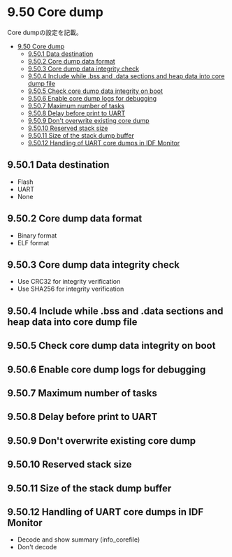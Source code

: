 # 9.50 Core dump
Core dumpの設定を記載。

- [9.50 Core dump](#950-core-dump)
  - [9.50.1 Data destination](#9501-data-destination)
  - [9.50.2 Core dump data format](#9502-core-dump-data-format)
  - [9.50.3 Core dump data integrity check](#9503-core-dump-data-integrity-check)
  - [9.50.4 Include while .bss and .data sections and heap data into core dump file](#9504-include-while-bss-and-data-sections-and-heap-data-into-core-dump-file)
  - [9.50.5 Check core dump data integrity on boot](#9505-check-core-dump-data-integrity-on-boot)
  - [9.50.6 Enable core dump logs for debugging](#9506-enable-core-dump-logs-for-debugging)
  - [9.50.7 Maximum number of tasks](#9507-maximum-number-of-tasks)
  - [9.50.8 Delay before print to UART](#9508-delay-before-print-to-uart)
  - [9.50.9 Don't overwrite existing core dump](#9509-dont-overwrite-existing-core-dump)
  - [9.50.10 Reserved stack size](#95010-reserved-stack-size)
  - [9.50.11 Size of the stack dump buffer](#95011-size-of-the-stack-dump-buffer)
  - [9.50.12 Handling of UART core dumps in IDF Monitor](#95012-handling-of-uart-core-dumps-in-idf-monitor)

## 9.50.1 Data destination
- Flash
- UART
- None
## 9.50.2 Core dump data format
- Binary format
- ELF format
## 9.50.3 Core dump data integrity check
- Use CRC32 for integrity verification
- Use SHA256 for integrity verification
## 9.50.4 Include while .bss and .data sections and heap data into core dump file
## 9.50.5 Check core dump data integrity on boot
## 9.50.6 Enable core dump logs for debugging
## 9.50.7 Maximum number of tasks
## 9.50.8 Delay before print to UART
## 9.50.9 Don't overwrite existing core dump
## 9.50.10 Reserved stack size
## 9.50.11 Size of the stack dump buffer
## 9.50.12 Handling of UART core dumps in IDF Monitor
- Decode and show summary (info_corefile)
- Don't decode
